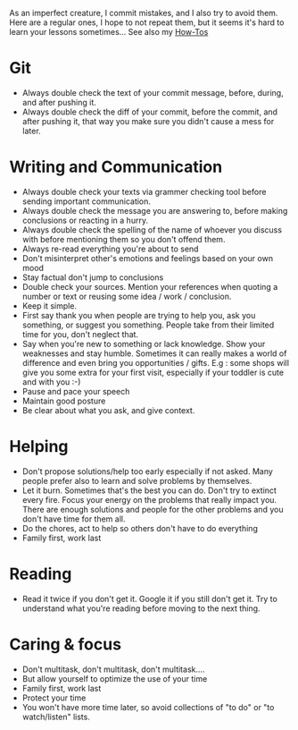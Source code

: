 As an imperfect creature, I commit mistakes, and I also try to avoid them. Here are a regular ones, I hope to not repeat them, but it seems it's hard to learn your lessons sometimes...
See also my [How-Tos](https://gist.github.com/MorganGeek/dac6edbff15300368341b63840750260)

# Git
* Always double check the text of your commit message, before, during, and after pushing it.
* Always double check the diff of your commit, before the commit, and after pushing it, that way you make sure you didn't cause a mess for later.

# Writing and Communication
* Always double check your texts via grammer checking tool before sending important communication. 
* Always double check the message you are answering to, before making conclusions or reacting in a hurry.
* Always double check the spelling of the name of whoever you discuss with before mentioning them so you don't offend them. 
* Always re-read everything you're about to send
* Don't misinterpret other's emotions and feelings based on your own mood 
* Stay factual don't jump to conclusions
* Double check your sources. Mention your references when quoting a number or text or reusing some idea / work / conclusion.
* Keep it simple.
* First say thank you when people are trying to help you, ask you something, or suggest you something. People take from their limited time for you, don't neglect that.
* Say when you're new to something or lack knowledge. Show your weaknesses and stay humble. Sometimes it can really makes a world of difference and even bring you opportunities / gifts. E.g : some shops will give you some extra for your first visit, especially if your toddler is cute and with you :-) 
* Pause and pace your speech
* Maintain good posture
* Be clear about what you ask, and give context.

# Helping
* Don't propose solutions/help too early especially if not asked. Many people prefer also to learn and solve problems by themselves.
* Let it burn. Sometimes that's the best you can do. Don't try to extinct every fire. Focus your energy on the problems that really impact you. There are enough solutions and people for the other problems and you don't have time for them all.
* Do the chores, act to help so others don't have to do everything
* Family first, work last 

# Reading
* Read it twice if you don't get it. Google it if you still don't get it. Try to understand what you're reading before moving to the next thing.

# Caring & focus
* Don't multitask, don't multitask, don't multitask.... 
* But allow yourself to optimize the use of your time
* Family first, work last 
* Protect your time
* You won't have more time later, so avoid collections of "to do" or "to watch/listen" lists.
